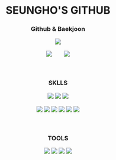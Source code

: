 <!--
# CHOI SEUNGHO

![OllyDI GitHub stats](https://github-readme-stats.vercel.app/api?username=OllyDI&show_icons=true&border_color=2e4058&style=max-width100%)
<br></br>
![Top Langs](https://github-readme-stats.vercel.app/api/top-langs/?username=OllyDI&layout=compact)
&nbsp;&nbsp;&nbsp;&nbsp;&nbsp;&nbsp;
[![Solved.ac Profile](http://mazassumnida.wtf/api/v2/generate_badge?boj=choiseungho11)](https://solved.ac/choiseungho11/)

# SKILLS
![NodeJS](https://img.shields.io/badge/nodedotjs-007396.svg?&style=for-the-badge&logo=nodedotjs&logoColor=white)
![JavaScript](https://img.shields.io/badge/JavaScript-F7DF1E.svg?&style=for-the-badge&logo=JavaScript&logoColor=white)
![Java](https://img.shields.io/badge/Java-007396.svg?&style=for-the-badge&logo=Java&logoColor=white)
![Python](https://img.shields.io/badge/Python-3776AB.svg?&style=for-the-badge&logo=Python&logoColor=white)
![TypeScript](https://img.shields.io/badge/TypeScript-3178C6.svg?&style=for-the-badge&logo=TypeScript&logoColor=white)
![HTML5](https://img.shields.io/badge/HTML5-E34F26.svg?&style=for-the-badge&logo=HTML5&logoColor=white)
![CSS3](https://img.shields.io/badge/CSS3-1572B6.svg?&style=for-the-badge&logo=CSS3&logoColor=white)
![MySQL](https://img.shields.io/badge/MySQL-4479A1.svg?&style=for-the-badge&logo=MySQL&logoColor=white)

### Tools
![Git](https://img.shields.io/badge/Git-F05032.svg?&style=for-the-badge&logo=Git&logoColor=white)
![Eclipse IDE](https://img.shields.io/badge/Eclipse%20IDE-2C2255.svg?&style=for-the-badge&logo=Eclipse%20IDE&logoColor=white)
![Visual Studio Code](https://img.shields.io/badge/Visual%20Studio%20Code-007ACC.svg?&style=for-the-badge&logo=Visual%20Studio%20Code&logoColor=white)

-->
<h1 align="center">SEUNGHO'S GITHUB</h1>

<div align="center">
  <h3 align="center">Github & Baekjoon</h3>
  <img src="https://github-readme-stats.vercel.app/api?username=OllyDI&show_icons=true&border_color=2e4058&style=max-width100%"><br></br>
  <img src="https://github-readme-stats.vercel.app/api/top-langs/?username=OllyDI&layout=compact">
  &nbsp;&nbsp;&nbsp;&nbsp;&nbsp;&nbsp;
  <img src="http://mazassumnida.wtf/api/v2/generate_badge?boj=choiseungho11">
</div>
<br></br>
<div align="center">
  <h3 align="center">SKLLS</h3>
  <img src="https://img.shields.io/badge/nodedotjs-007396.svg?&style=for-the-badge&logo=nodedotjs&logoColor=white">
  <img src="https://img.shields.io/badge/spring-6DB33F.svg?&style=for-the-badge&logo=spring&logoColor=white">
  <img src="https://img.shields.io/badge/MySQL-4479A1.svg?&style=for-the-badge&logo=MySQL&logoColor=white">
  <br></br>
  <img src="https://img.shields.io/badge/JavaScript-F7DF1E.svg?&style=for-the-badge&logo=JavaScript&logoColor=white">
  <img src="https://img.shields.io/badge/TypeScript-3178C6.svg?&style=for-the-badge&logo=TypeScript&logoColor=white">
  <img src="https://img.shields.io/badge/HTML5-E34F26.svg?&style=for-the-badge&logo=HTML5&logoColor=white">
  <img src="https://img.shields.io/badge/CSS3-1572B6.svg?&style=for-the-badge&logo=CSS3&logoColor=white">
  <img src="https://img.shields.io/badge/Java-007396.svg?&style=for-the-badge&logo=Java&logoColor=white">
  <img src="https://img.shields.io/badge/Python-3776AB.svg?&style=for-the-badge&logo=Python&logoColor=white">
  
</div>
<br></br>
<div align="center">
  <h3 align="center">TOOLS</h3>
  <img src="https://img.shields.io/badge/Git-F05032.svg?&style=for-the-badge&logo=Git&logoColor=white">
  <img src="https://img.shields.io/badge/Eclipse%20IDE-2C2255.svg?&style=for-the-badge&logo=Eclipse%20IDE&logoColor=white">
  <img src="https://img.shields.io/badge/Visual%20Studio%20Code-007ACC.svg?&style=for-the-badge&logo=Visual%20Studio%20Code&logoColor=white">
  <img src="https://img.shields.io/badge/intellijidea-000000.svg?&style=for-the-badge&logo=intellijidea&logoColor=white">
  
</div>
